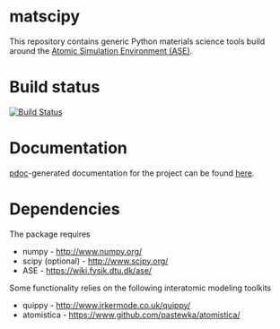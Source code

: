 matscipy
========

This repository contains generic Python materials science tools build around the
[Atomic Simulation Environment (ASE)](https://wiki.fysik.dtu.dk/ase/).

Build status
============

[![Build Status](https://travis-ci.org/libAtoms/matscipy.svg?branch=master)](https://travis-ci.org/libAtoms/matscipy)

Documentation
=============

[pdoc](https://github.com/BurntSushi/pdoc)-generated documentation for the project can be found [here](http://libatoms.github.io/matscipy/).

Dependencies
============

The package requires

* numpy - http://www.numpy.org/
* scipy (optional) - http://www.scipy.org/
* ASE - https://wiki.fysik.dtu.dk/ase/

Some functionality relies on the following interatomic modeling toolkits

* quippy - http://www.jrkermode.co.uk/quippy/
* atomistica - https://www.github.com/pastewka/atomistica/
